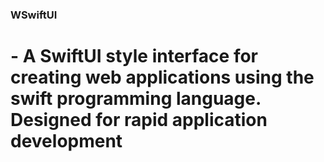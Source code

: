 ### WSwiftUI
# - A SwiftUI style interface for creating web applications using the swift programming language.  Designed for rapid application development 
